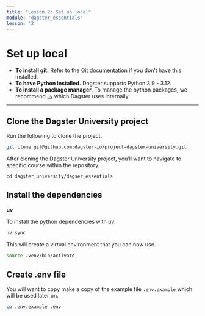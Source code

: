 ```yaml
---
title: "Lesson 2: Set up local"
module: 'dagster_essentials'
lesson: '2'
---
```


# Set up local

- **To install git.** Refer to the [Git documentation](https://github.com/git-guides/install-git) if you don’t have this installed.
- **To have Python installed.**  Dagster supports Python 3.9 - 3.12.
- **To install a package manager**. To manage the python packages, we recommend [`uv`]((https://docs.astral.sh/uv/)) which Dagster uses internally.

---

## Clone the Dagster University project

Run the following to clone the project.

```bash
git clone git@github.com:dagster-io/project-dagster-university.git
```

After cloning the Dagster University project, you’ll want to navigate to specific course within the repository.

```
cd dagster_university/dagser_essentials
```

## Install the dependencies

**uv**

To install the python dependencies with [uv](https://docs.astral.sh/uv/).

```bash
uv sync
```

This will create a virtual environment that you can now use.

```bash
source .venv/bin/activate
```

## Create .env file

You will want to copy make a copy of the example file `.env.example` which will be used later on.

```bash
cp .env.example .env
```